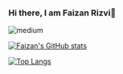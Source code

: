 ### Hi there, I am Faizan Rizvi👋
[<img align="left" alt="medium" src="https://img.shields.io/badge/medium-%2312100E.svg?&style=for-the-badge&logo=medium&logoColor=white" />](https://rizvi-faizan58.medium.com/)
</br>

[![Faizan's GitHub stats](https://github-readme-stats.vercel.app/api?username=faizanrizvi&show_icons=true&theme=radical)](https://github.com/faizanrizvi/github-readme-stats)

[![Top Langs](https://github-readme-stats.vercel.app/api/top-langs/?username=faizanrizvi)](https://github.com/faizanrizvi/github-readme-stats)


<!--
**faizanrizvi/faizanrizvi** is a ✨ _special_ ✨ repository because its `README.md` (this file) appears on your GitHub profile.

Here are some ideas to get you started:

- 🔭 I’m currently working on ...
- 🌱 I’m currently learning ...
- 👯 I’m looking to collaborate on ...
- 🤔 I’m looking for help with ...
- 💬 Ask me about ...
- 📫 How to reach me: ...
- 😄 Pronouns: ...
- ⚡ Fun fact: ...
-->
